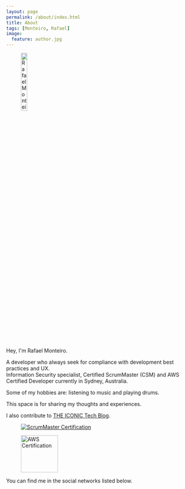 ```yaml
---
layout: page
permalink: /about/index.html
title: About
tags: [Monteiro, Rafael]
image:
  feature: author.jpg
---
```

<figure>
  <img src="{{ site.url }}/images/author.jpg" alt="Rafael Monteiro" width="20%">
</figure>  

Hey, I'm Rafael Monteiro.  

A developer who always seek for compliance with development best practices and UX.  
Information Security specialist, Certified ScrumMaster (CSM) and AWS Certified Developer currently in Sydney, Australia.  

Some of my hobbies are: listening to music and playing drums.

This space is for sharing my thoughts and experiences.

I also contribute to <a href="https://theiconic.tech" target="_blank">THE ICONIC Tech Blog</a>.

<figure>
<a href="https://www.scrumalliance.org/community/profile/rmonteiro14" target="_blank" rel="noreferrer">
  <img src="{{ site.url }}/images/csm-logo.png" title="Certified ScrumMaster®" alt="ScrumMaster Certification">
</a>
</figure>  
<figure>
<a href="https://www.youracclaim.com/badges/ee6b6e18-6877-4d65-ac83-596ac61bd14e/public_url" target="_blank" rel="noreferrer">
  <img width="100" 
    src="{{ site.url }}/images/aws-developer.png" 
    title="AWS Certified Developer - Associate" 
    alt="AWS Certification">
</a>
</figure>  

You can find me in the social networks listed below.
